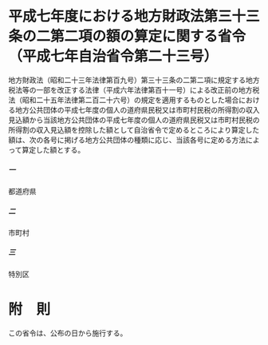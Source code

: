 # 平成七年度における地方財政法第三十三条の二第二項の額の算定に関する省令（平成七年自治省令第二十三号）
地方財政法（昭和二十三年法律第百九号）第三十三条の二第二項に規定する地方税法等の一部を改正する法律（平成六年法律第百十一号）による改正前の地方税法（昭和二十五年法律第二百二十六号）の規定を適用するものとした場合における地方公共団体の平成七年度の個人の道府県民税又は市町村民税の所得割の収入見込額から当該地方公共団体の平成七年度の個人の道府県民税又は市町村民税の所得割の収入見込額を控除した額として自治省令で定めるところにより算定した額は、次の各号に掲げる地方公共団体の種類に応じ、当該各号に定める方法によって算定した額とする。
##### 一
都道府県
##### 二
市町村
##### 三
特別区
# 附　則
この省令は、公布の日から施行する。
